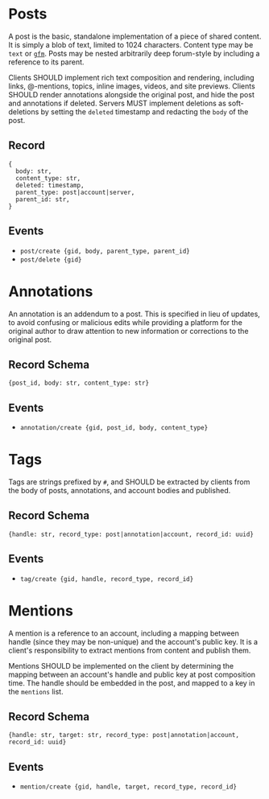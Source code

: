 # Posts

A post is the basic, standalone implementation of a piece of shared content. It is simply a blob of text, limited to 1024 characters. Content type may be `text` or [`gfm`](https://github.github.com/gfm/). Posts may be nested arbitrarily deep forum-style by including a reference to its parent.

Clients SHOULD implement rich text composition and rendering, including links, @-mentions, topics, inline images, videos, and site previews. Clients SHOULD render annotations alongside the original post, and hide the post and annotations if deleted. Servers MUST implement deletions as soft-deletions by setting the `deleted` timestamp and redacting the `body` of the post.

## Record

```
{
  body: str,
  content_type: str,
  deleted: timestamp,
  parent_type: post|account|server,
  parent_id: str,
}
```

## Events

- `post/create {gid, body, parent_type, parent_id}`
- `post/delete {gid}`

# Annotations

An annotation is an addendum to a post. This is specified in lieu of updates, to avoid confusing or malicious edits while providing a platform for the original author to draw attention to new information or corrections to the original post.

## Record Schema

`{post_id, body: str, content_type: str}`

## Events

- `annotation/create {gid, post_id, body, content_type}`

# Tags

Tags are strings prefixed by `#`, and SHOULD be extracted by clients from the body of posts, annotations, and account bodies and published.

## Record Schema

`{handle: str, record_type: post|annotation|account, record_id: uuid}`

## Events

- `tag/create {gid, handle, record_type, record_id}`

# Mentions

A mention is a reference to an account, including a mapping between handle (since they may be non-unique) and the account's public key. It is a client's responsibility to extract mentions from content and publish them.

Mentions SHOULD be implemented on the client by determining the mapping between an account's handle and public key at post composition time. The handle should be embedded in the post, and mapped to a key in the `mentions` list.

## Record Schema

`{handle: str, target: str, record_type: post|annotation|account, record_id: uuid}`

## Events

- `mention/create {gid, handle, target, record_type, record_id}`
